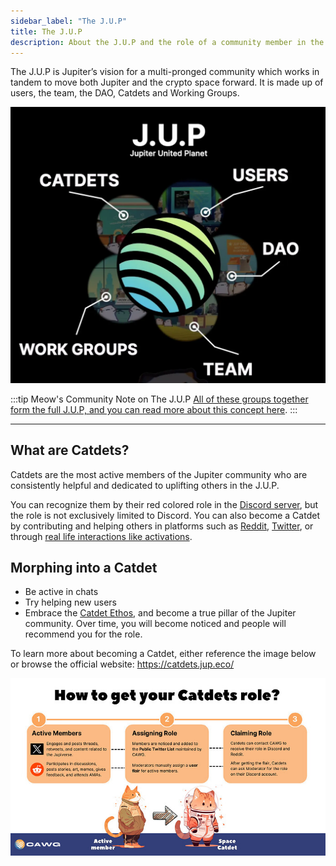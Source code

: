 ```yaml
---
sidebar_label: "The J.U.P"
title: The J.U.P
description: About the J.U.P and the role of a community member in the Jupiverse
---
```


<head>
    <title>Jupiverse: The J.U.P</title>
    <meta name="twitter:card" content="summary" />
</head>

The J.U.P is Jupiter’s vision for a multi-pronged community which works in tandem to move both Jupiter and the crypto space forward. It is made up of users, the team, the DAO, Catdets and Working Groups.

![The J.U.P](./img/the-jup.png)

:::tip Meow's Community Note on The J.U.P
[All of these groups together form the full J.U.P, and you can read more about this concept here](https://www.jupresear.ch/t/j-u-p-an-experiment-in-distributed-strategic-execution/7182).
:::

---

## What are Catdets?

Catdets are the most active members of the Jupiter community who are consistently helpful and dedicated to uplifting others in the J.U.P.

You can recognize them by their red colored role in the [Discord server](https://discord.gg/jup), but the role is not exclusively limited to Discord. You can also become a Catdet by contributing and helping others in platforms such as [Reddit](https://www.reddit.com/r/jupiterexchange/), [Twitter](https://x.com/jup_dao), or through [real life interactions like activations](https://x.com/0xSoju/status/1859145404585308503).


## Morphing into a Catdet

- Be active in chats
- Try helping new users
- Embrace the [Catdet Ethos](https://catdets.jup.eco/docs/who-is-a-catdet/ethos), and become a true pillar of the Jupiter community. Over time, you will become noticed and people will recommend you for the role. 

To learn more about becoming a Catdet, either reference the image below or browse the official website: https://catdets.jup.eco/

![How to catdet](./img/how-to-catdet.png)
